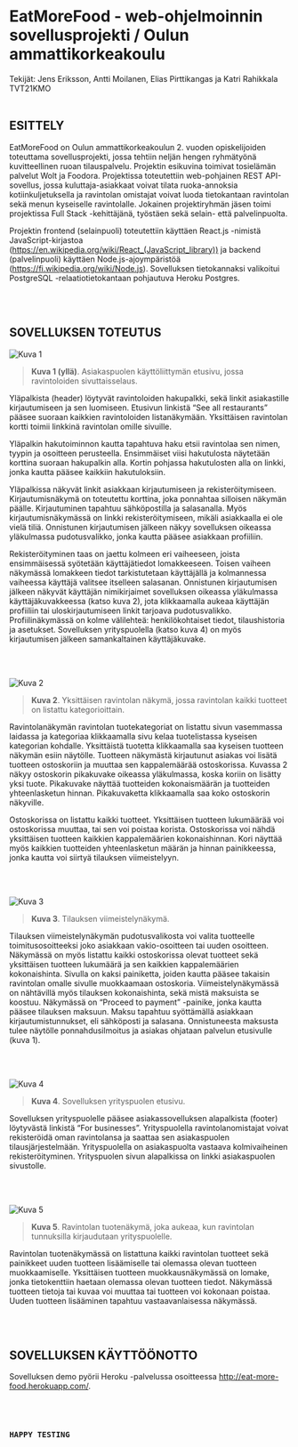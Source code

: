 # EatMoreFood - web-ohjelmoinnin sovellusprojekti / Oulun ammattikorkeakoulu 
Tekijät: Jens Eriksson, Antti Moilanen, Elias Pirttikangas ja Katri Rahikkala TVT21KMO
<br></br>
## ESITTELY
EatMoreFood on Oulun ammattikorkeakoulun 2. vuoden opiskelijoiden toteuttama sovellusprojekti, jossa tehtiin neljän hengen ryhmätyönä kuvitteellinen ruoan tilauspalvelu. Projektin esikuvina toimivat tosielämän palvelut Wolt ja Foodora. Projektissa toteutettiin web-pohjainen REST API-sovellus, jossa kuluttaja-asiakkaat voivat tilata ruoka-annoksia kotiinkuljetuksella ja ravintolan omistajat voivat luoda tietokantaan ravintolan sekä menun kyseiselle ravintolalle. Jokainen projektiryhmän jäsen toimi projektissa Full Stack -kehittäjänä, työstäen sekä selain- että palvelinpuolta. 

Projektin frontend (selainpuoli) toteutettiin käyttäen React.js -nimistä JavaScript-kirjastoa (https://en.wikipedia.org/wiki/React_(JavaScript_library)) ja backend  (palvelinpuoli) käyttäen Node.js-ajoympäristöä (https://fi.wikipedia.org/wiki/Node.js). Sovelluksen tietokannaksi valikoitui PostgreSQL -relaatiotietokantaan pohjautuva Heroku Postgres. 

<br></br>

## SOVELLUKSEN TOTEUTUS
![Kuva 1](https://user-images.githubusercontent.com/91624045/165097227-583d0a7b-eead-45b1-9872-632f3978d9a1.png "Kuva 1.")
> **Kuva 1 (yllä)**. Asiakaspuolen käyttöliittymän etusivu, jossa ravintoloiden sivuttaisselaus.

Yläpalkista (header) löytyvät ravintoloiden hakupalkki, sekä linkit asiakastille kirjautumiseen ja sen luomiseen. Etusivun linkistä “See all restaurants” pääsee suoraan kaikkien ravintoloiden listanäkymään. Yksittäisen ravintolan kortti toimii linkkinä ravintolan omille sivuille.

Yläpalkin hakutoiminnon kautta tapahtuva haku etsii ravintolaa sen nimen, tyypin ja osoitteen perusteella. Ensimmäiset viisi hakutulosta näytetään korttina suoraan hakupalkin alla. Kortin pohjassa hakutulosten alla on linkki, jonka kautta pääsee kaikkiin hakutuloksiin.

Yläpalkissa näkyvät linkit asiakkaan kirjautumiseen ja rekisteröitymiseen. Kirjautumisnäkymä on toteutettu korttina, joka ponnahtaa silloisen näkymän päälle. Kirjautuminen tapahtuu sähköpostilla ja salasanalla. Myös kirjautumisnäkymässä on linkki rekisteröitymiseen, mikäli asiakkaalla ei ole vielä tiliä. Onnistunen kirjautumisen jälkeen näkyy sovelluksen oikeassa yläkulmassa pudotusvalikko, jonka kautta pääsee asiakkaan profiiliin.

Rekisteröityminen taas on jaettu kolmeen eri vaiheeseen, joista ensimmäisessä syötetään käyttäjätiedot lomakkeeseen. Toisen vaiheen näkymässä lomakkeen tiedot tarkistutetaan käyttäjällä ja kolmannessa vaiheessa käyttäjä valitsee itselleen salasanan. Onnistunen kirjautumisen jälkeen näkyvät käyttäjän nimikirjaimet sovelluksen oikeassa yläkulmassa käyttäjäkuvakkeessa (katso kuva 2), jota klikkaamalla aukeaa käyttäjän profiiliin tai uloskirjautumiseen linkit tarjoava pudotusvalikko. Profiilinäkymässä on kolme välilehteä: henkilökohtaiset tiedot, tilaushistoria ja asetukset. Sovelluksen yrityspuolella (katso kuva 4) on myös kirjautumisen jälkeen samankaltainen käyttäjäkuvake.

<br></br>

![Kuva 2](https://user-images.githubusercontent.com/91624045/165097374-bffc7621-820e-49a2-be5a-95a29f8e7419.png "Kuva 2")
> **Kuva 2**. Yksittäisen ravintolan näkymä, jossa ravintolan kaikki tuotteet on listattu kategorioittain.

Ravintolanäkymän ravintolan tuotekategoriat on listattu sivun vasemmassa laidassa ja kategoriaa klikkaamalla sivu kelaa tuotelistassa kyseisen kategorian kohdalle. Yksittäistä tuotetta klikkaamalla saa kyseisen tuotteen näkymän esiin näytölle. Tuotteen näkymästä kirjautunut asiakas voi lisätä tuotteen ostoskoriin ja muuttaa sen kappalemäärää ostoskorissa. Kuvassa 2 näkyy ostoskorin pikakuvake oikeassa yläkulmassa, koska koriin on lisätty yksi tuote. Pikakuvake näyttää tuotteiden kokonaismäärän ja tuotteiden yhteenlasketun hinnan. Pikakuvaketta klikkaamalla saa koko ostoskorin näkyville.

Ostoskorissa on listattu kaikki tuotteet. Yksittäisen tuotteen lukumäärää voi ostoskorissa muuttaa, tai sen voi poistaa korista. Ostoskorissa voi nähdä yksittäisen tuotteen kaikkien kappalemäärien kokonaishinnan. Kori näyttää myös kaikkien tuotteiden yhteenlasketun määrän ja hinnan painikkeessa, jonka kautta voi siirtyä tilauksen viimeistelyyn.

<br></br>

![Kuva 3](https://user-images.githubusercontent.com/91624045/165097473-392fdb37-c1ee-4f26-8021-169506f3dd0a.png "Kuva 3")
> **Kuva 3**. Tilauksen viimeistelynäkymä.

Tilauksen viimeistelynäkymän pudotusvalikosta voi valita tuotteelle toimitusosoitteeksi joko asiakkaan vakio-osoitteen tai uuden osoitteen. Näkymässä on myös listattu kaikki ostoskorissa olevat tuotteet sekä yksittäisen tuotteen lukumäärä ja sen kaikkien kappalemäärien kokonaishinta. Sivulla on kaksi painiketta, joiden kautta pääsee takaisin ravintolan omalle sivulle muokkaamaan ostoskoria. Viimeistelynäkymässä on nähtävillä myös tilauksen kokonaishinta, sekä mistä maksuista se koostuu. Näkymässä on “Proceed to payment” -painike, jonka kautta pääsee tilauksen maksuun. Maksu tapahtuu syöttämällä asiakkaan kirjautumistunnukset, eli sähköposti ja salasana. Onnistuneesta maksusta tulee näytölle ponnahdusilmoitus ja asiakas ohjataan palvelun etusivulle (kuva 1).

<br></br>

![Kuva 4](https://user-images.githubusercontent.com/91624045/165097558-cad6ba15-9324-4ba1-943d-a1e3fc1791c6.png "Kuva 4")
> **Kuva 4**. Sovelluksen yrityspuolen etusivu.

Sovelluksen yrityspuolelle pääsee asiakassovelluksen alapalkista (footer) löytyvästä linkistä “For businesses”. Yrityspuolella ravintolanomistajat voivat rekisteröidä oman ravintolansa ja saattaa sen asiakaspuolen tilausjärjestelmään. Yrityspuolella on asiakaspuolta vastaava kolmivaiheinen rekisteröityminen. Yrityspuolen sivun alapalkissa on linkki asiakaspuolen sivustolle.

<br></br>

![Kuva 5](https://user-images.githubusercontent.com/91624045/165097640-987133dd-e7af-4741-8a0f-558838d2cfbb.png "Kuva 5")
> **Kuva 5**. Ravintolan tuotenäkymä, joka aukeaa, kun ravintolan tunnuksilla kirjaudutaan yrityspuolelle.

Ravintolan tuotenäkymässä on listattuna kaikki ravintolan tuotteet sekä painikkeet uuden tuotteen lisäämiselle tai olemassa olevan tuotteen muokkaamiselle. Yksittäisen tuotteen muokkausnäkymässä on lomake, jonka tietokenttiin haetaan olemassa olevan tuotteen tiedot. Näkymässä tuotteen tietoja tai kuvaa voi muuttaa tai tuotteen voi kokonaan poistaa. Uuden tuotteen lisääminen tapahtuu vastaavanlaisessa näkymässä.

<br></br>

## SOVELLUKSEN KÄYTTÖÖNOTTO
Sovelluksen demo pyörii Heroku -palvelussa osoitteessa http://eat-more-food.herokuapp.com/.

<br></br>

### `HAPPY TESTING`
